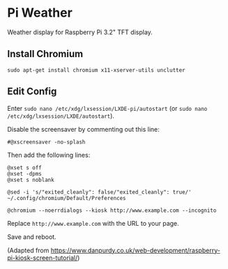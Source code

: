 # Pi Weather

Weather display for Raspberry Pi 3.2" TFT display.

## Install Chromium

`sudo apt-get install chromium x11-xserver-utils unclutter`

## Edit Config

Enter `sudo nano /etc/xdg/lxsession/LXDE-pi/autostart` (or `sudo nano /etc/xdg/lxsession/LXDE/autostart`).

Disable the screensaver by commenting out this line:

```
#@xscreensaver -no-splash
```

Then add the following lines:

```
@xset s off
@xset -dpms
@xset s noblank

@sed -i 's/"exited_cleanly": false/"exited_cleanly": true/' ~/.config/chromium/Default/Preferences

@chromium --noerrdialogs --kiosk http://www.example.com --incognito
```

Replace `http://www.example.com` with the URL to your page.

Save and reboot.

(Adapted from https://www.danpurdy.co.uk/web-development/raspberry-pi-kiosk-screen-tutorial/)